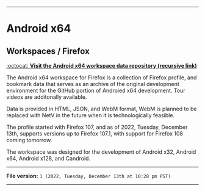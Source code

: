 
***

# Android x64

## Workspaces / Firefox

[:octocat: **Visit the Android x64 workspace data repository (recursive link)**](https://github.com/seanpm2001/Android-x64_Workspace_Firefox/)

The Android x64 workspace for Firefox is a collection of Firefox profile, and bookmark data that serves as an archive of the original development environment for the GitHub portion of Androied x64 development. Tour videos are additonally available.

Data is provided in HTML, JSON, and WebM format, WebM is planned to be replaced with NetV in the future when it is technologically feasible.

The profile started with Firefox 107, and as of 2022, Tuesday, December 13th, supports versions up to Firefox 107.1, with support for Firefox 108 coming tomorrow.

The workspace was designed for the development of Android x32, Android x64, Android x128, and Candroid.

***

**File version:** `1 (2022, Tuesday, December 13th at 10:28 pm PST)`

***
